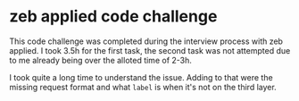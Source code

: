 # zeb applied code challenge

This code challenge was completed during the interview process with zeb applied.
I took 3.5h for the first task, the second task was not attempted due to me already being over the alloted time of 2-3h.

I took quite a long time to understand the issue.
Adding to that were the missing request format and what `label` is when it's not on the third layer.
